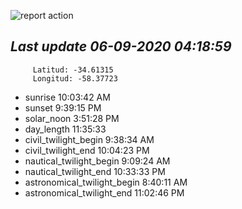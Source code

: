 ![report action](https://github.com/matiasz8/actions-for-reports/workflows/report%20action/badge.svg?branch=develop) 


## *****Last update 06-09-2020 04:18:59*****



		 Latitud: -34.61315
		 Longitud: -58.37723

 - sunrise 	 10:03:42 AM
 - sunset 	 9:39:15 PM
 - solar_noon 	 3:51:28 PM
 - day_length 	 11:35:33
 - civil_twilight_begin 	 9:38:34 AM
 - civil_twilight_end 	 10:04:23 PM
 - nautical_twilight_begin 	 9:09:24 AM
 - nautical_twilight_end 	 10:33:33 PM
 - astronomical_twilight_begin 	 8:40:11 AM
 - astronomical_twilight_end 	 11:02:46 PM
